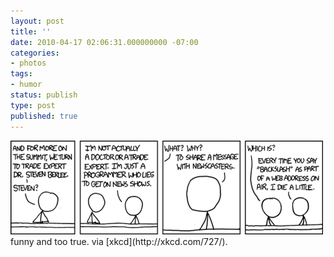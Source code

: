 ```yaml
---
layout: post
title: ''
date: 2010-04-17 02:06:31.000000000 -07:00
categories:
- photos
tags:
- humor
status: publish
type: post
published: true
---
```

<div class="figure">
<img src="/assets/tumblr_l100iw2D6K1qz9vvbo1_500.png" alt="" />
		        </div>
		funny and too true. via [xkcd](http://xkcd.com/727/).

